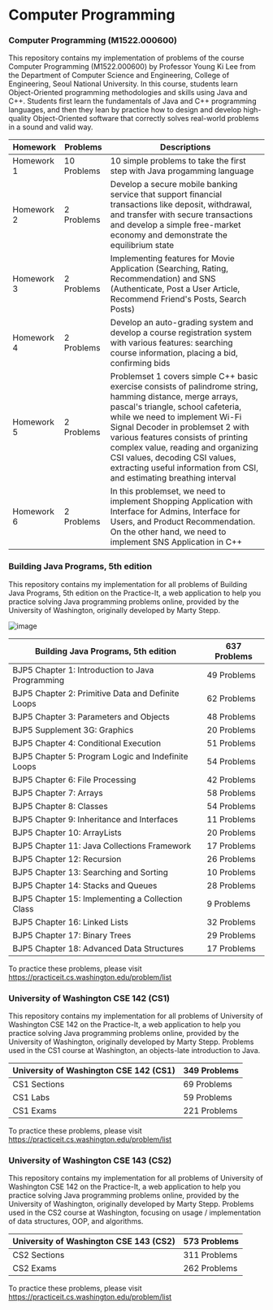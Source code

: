 # Computer Programming

### Computer Programming (M1522.000600)
This repository contains my implementation of problems of the course Computer Programming (M1522.000600) by Professor Young Ki Lee from the Department of Computer Science and Engineering, College of Engineering, Seoul National University. In this course, students learn Object-Oriented programming methodologies and skills using Java and C++. Students first learn the fundamentals of Java and C++ programming languages, and then they lean by practice how to design and develop high-quality Object-Oriented software that correctly solves real-world problems in a sound and valid way.


| Homework        | Problems         | Descriptions
| -----------     | -----------      | -----------
| Homework 1      | 10 Problems      | 10 simple problems to take the first step with Java progamming language
| Homework 2      | 2 Problems       | Develop a secure mobile banking service that support financial transactions like deposit, withdrawal, and transfer with secure transactions and develop a simple free-market economy and demonstrate the equilibrium state
| Homework 3      | 2 Problems       | Implementing features for Movie Application (Searching, Rating, Recommendation) and SNS (Authenticate, Post a User Article, Recommend Friend's Posts, Search Posts)
| Homework 4      | 2 Problems       | Develop an auto-grading system and develop a course registration system with various features: searching course information, placing a bid, confirming bids
| Homework 5      | 2 Problems       | Problemset 1 covers simple C++ basic exercise consists of palindrome string, hamming distance, merge arrays, pascal's triangle, school cafeteria, while we need to implement Wi-Fi Signal Decoder in problemset 2 with various features consists of printing complex value, reading and organizing CSI values, decoding CSI values, extracting useful information from CSI, and estimating breathing interval
| Homework 6      | 2 Problems       | In this problemset, we need to implement Shopping Application with Interface for Admins, Interface for Users, and Product Recommendation. On the other hand, we need to implement SNS Application in C++

### Building Java Programs, 5th edition 
This repository contains my implementation for all problems of Building Java Programs, 5th edition on the Practice-It, a web application to help you practice solving Java programming problems online, provided by the University of Washington, originally developed by Marty Stepp.

![image](https://user-images.githubusercontent.com/23649434/146651621-1c540c65-dd33-44d5-be98-5993a3e39f92.png)

| Building Java Programs, 5th edition                   | 637 Problems      |
| -----------                                           | -----------       |
| BJP5 Chapter 1: Introduction to Java Programming      | 49 Problems       |
| BJP5 Chapter 2: Primitive Data and Definite Loops     | 62 Problems       |
| BJP5 Chapter 3: Parameters and Objects                | 48 Problems       |
| BJP5 Supplement 3G: Graphics                          | 20 Problems       |
| BJP5 Chapter 4: Conditional Execution                 | 51 Problems       |
| BJP5 Chapter 5: Program Logic and Indefinite Loops    | 54 Problems       |
| BJP5 Chapter 6: File Processing                       | 42 Problems       |
| BJP5 Chapter 7: Arrays                                | 58 Problems       |
| BJP5 Chapter 8: Classes                               | 54 Problems       |
| BJP5 Chapter 9: Inheritance and Interfaces            | 11 Problems       |
| BJP5 Chapter 10: ArrayLists                           | 20 Problems       |
| BJP5 Chapter 11: Java Collections Framework           | 17 Problems       |
| BJP5 Chapter 12: Recursion                            | 26 Problems       |
| BJP5 Chapter 13: Searching and Sorting                | 10 Problems       |
| BJP5 Chapter 14: Stacks and Queues                    | 28 Problems       |
| BJP5 Chapter 15: Implementing a Collection Class      | 9  Problems       |
| BJP5 Chapter 16: Linked Lists                         | 32 Problems       |
| BJP5 Chapter 17: Binary Trees                         | 29 Problems       |
| BJP5 Chapter 18: Advanced Data Structures             | 17 Problems       |

To practice these problems, please visit https://practiceit.cs.washington.edu/problem/list

### University of Washington CSE 142 (CS1) 
This repository contains my implementation for all problems of University of Washington CSE 142 on the Practice-It, a web application to help you practice solving Java programming problems online, provided by the University of Washington, originally developed by Marty Stepp. Problems used in the CS1 course at Washington, an objects-late introduction to Java.

| University of Washington CSE 142 (CS1)                | 349 Problems      |
| -----------                                           | -----------       |
| CS1 Sections                                          | 69 Problems       |
| CS1 Labs                                              | 59 Problems       |
| CS1 Exams                                             | 221 Problems      |

To practice these problems, please visit https://practiceit.cs.washington.edu/problem/list

### University of Washington CSE 143 (CS2)
This repository contains my implementation for all problems of University of Washington CSE 142 on the Practice-It, a web application to help you practice solving Java programming problems online, provided by the University of Washington, originally developed by Marty Stepp. Problems used in the CS2 course at Washington, focusing on usage / implementation of data structures, OOP, and algorithms.

| University of Washington CSE 143 (CS2)                | 573 Problems      |
| -----------                                           | -----------       |
| CS2 Sections                                          | 311 Problems      |
| CS2 Exams                                             | 262 Problems      |

To practice these problems, please visit https://practiceit.cs.washington.edu/problem/list





